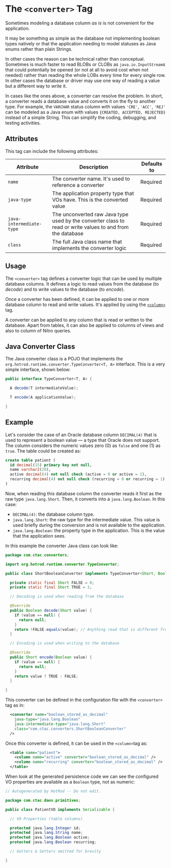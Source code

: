 # The `<converter>` Tag

Sometimes modeling a database column *as is* is not convenient for the application.

It may be something as simple as the database not implementing boolean types natively or that 
the application needing to model statuses as Java enums rather than plain Strings.

In other cases the reason can be technical rather than conceptual. Sometimes is much faster to read BLOBs or CLOBs as
`java.io.InputStream`s that could potentially be opened (or not at all to avoid cost when not needed) rather than reading 
the whole LOBs every time for every single row. In other cases the database or driver may use one way of reading a value but a different way to 
write it. 

In cases like the ones above, a converter can resolve the problem. In short, a converter reads a database value and converts
it on the fly to another type. For example, the `VARCHAR` status column with values `'CRE'`, `'ACC'`, `'REJ'` can be modeled as a Java enum with
values `{CREATED, ACCEPTED, REJECTED}` instead of a simple String. This can simplify the coding, debugging, and testing activities.


## Attributes

This tag can include the following attributes:

| Attribute | Description | Defaults to |
| -- | -- | -- |
| `name` | The converter name. It's used to reference a converter | Required |
| `java-type` | The application property type that VOs have. This is the converted value | Required |
| `java-intermediate-type` | The unconverted raw Java type used by the converter class to read or write values to and from the database | Required |
| `class` | The full Java class name that implements the converter logic | Required |


## Usage

The `<converter>` tag defines a converter logic that can be used by multiple database columns. It defines a logic to read values from the 
database (to *decode*) and to write values to the database (to *encode*).

Once a converter has been defined, it can be applied to one or more database column to read and write values. It's applied by using the
[`<column>`](./column.md) tag.

A converter can be applied to any column that is read or written to the database. Apart from tables, it can also be applied to columns of views 
and also to column of Nitro queries.


## Java Converter Class

The Java converter class is a POJO that implements the `org.hotrod.runtime.converter.TypeConverter<T, A>` interface. This is a very 
simple interface, shown below:

```java
public interface TypeConverter<T, A> {

  A decode(T intermediateValue);

  T encode(A applicationValue);

}
```


## Example

Let's consider the case of an Oracle database column `DECIMAL(4)` that is used to represent a boolean value &mdash; a type that 
Oracle does not support. The column considers the numeric values zero (0) as `false` and one (1) as `true`. The table could be 
created as:

```sql
create table patient (
  id decimal(15) primary key not null,
  name varchar2(20),
  active decimal(4) not null check (active = 0 or active = 1),
  recurring decimal(4) not null check (recurring = 0 or recurring = 1)
)
```

Now, when reading this database column the converter reads it first as the raw type `java.lang.Short`. Then, it converts into a 
`java.lang.Boolean`. In this case:

- `DECIMAL(4)`: the database column type.
- `java.lang.Short`: the raw type for the intermediate value. This value is used briefly during the conversion and
is not available to the application.
- `java.lang.Boolean`: the property type in the application. This is the value that the application sees.

In this example the converter Java class can look like:

```java
package com.ctac.converters;

import org.hotrod.runtime.converter.TypeConverter;

public class ShortBooleanConverter implements TypeConverter<Short, Boolean> {

  private static final Short FALSE = 0;
  private static final Short TRUE = 1;

  // Decoding is used when reading from the database

  @Override
  public Boolean decode(Short value) {
    if (value == null) {
      return null;
    }
    return !FALSE.equals(value); // Anything read that is different from zero is considered true
  }

  // Encoding is used when writing to the database

  @Override
  public Short encode(Boolean value) {
    if (value == null) {
      return null;
    }
    return value ? TRUE : FALSE;
  }

}
```

This converter can be defined in the configuration file with the `<converter>` tag as in:

```xml
  <converter name="boolean_stored_as_decimal"
    java-type="java.lang.Boolean"
    java-intermediate-type="java.lang.Short"
    class="com.ctac.converters.ShortBooleanConverter"
  />
```

Once this converter is defined, it can be used in the `<column>`tag as:

```xml
  <table name="patient">
    <column name="active" converter="boolean_stored_as_decimal" />
    <column name="recurring" converter="boolean_stored_as_decimal" />
  </table>
```

When look at the generated persistence code we can see the configured VO properties are available
 as a `Boolean` type, not as numeric:

```java
// Autogenerated by HotRod -- Do not edit.

package com.ctac.daos.primitives;

public class PatientVO implements Serializable {

  // VO Properties (table columns)

  protected java.lang.Integer id;
  protected java.lang.String name;
  protected java.lang.Boolean active;
  protected java.lang.Boolean recurring;

  // Getters & Setters omitted for brevity

}
```



